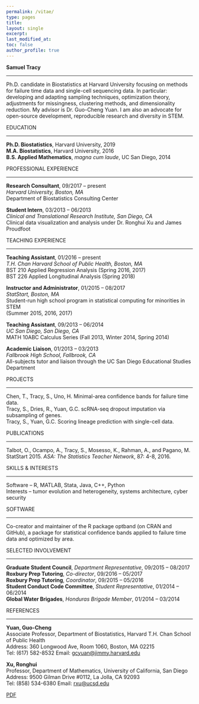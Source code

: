 ```yaml
---
permalink: /vitae/
type: pages
title:
layout: single
excerpt:
last_modified_at: 
toc: false
author_profile: true
---
```


**Samuel Tracy**

---

Ph.D. candidate in Biostatistics at Harvard University focusing on methods for failure time data and single-cell sequencing data. In particular: developing and adapting sampling techniques, optimization theory, adjustments for missingness, clustering methods, and dimensionality reduction. My advisor is Dr. Guo-Cheng Yuan. I am also an advocate for open-source development, reproducible research and diversity in STEM.


EDUCATION

---

**Ph.D. Biostatistics**, Harvard University, 2019  
**M.A. Biostatistics**, Harvard University, 2016  
**B.S. Applied Mathematics**, *magna cum laude*, UC San Diego, 2014  


PROFESSIONAL EXPERIENCE

---

**Research Consultant**,            09/2017 – present  
*Harvard University, Boston, MA*  
Department of Biostatistics Consulting Center  


**Student Intern**, 							  03/2013 – 06/2013  
*Clinical and Translational Research Institute, San Diego, CA*  
Clinical data visualization and analysis under Dr. Ronghui Xu and James Proudfoot  


TEACHING EXPERIENCE

---

**Teaching Assistant**,             01/2016 – present  
*T.H. Chan Harvard School of Public Health, Boston, MA*  
BST 210 Applied Regression Analysis (Spring 2016, 2017)  
BST 226 Applied Longitudinal Analysis (Spring 2018)  


**Instructor and Administrator**,   01/2015 – 08/2017  
*StatStart, Boston, MA*  
Student-run high school program in statistical computing for minorities in STEM  
(Summer 2015, 2016, 2017)  


**Teaching Assistant**,             09/2013 – 06/2014  
*UC San Diego, San Diego, CA*  
MATH 10ABC Calculus Series (Fall 2013, Winter 2014, Spring 2014)  


**Academic Liaison**,                01/2013 – 03/2013  
*Fallbrook High School, Fallbrook, CA*   
All-subjects tutor and liaison through the UC San Diego Educational Studies Department  


PROJECTS

---

Chen, T., Tracy, S., Uno, H. Minimal-area confidence bands for failure time data.  
Tracy, S., Dries, R., Yuan, G.C. scRNA-seq dropout imputation via subsampling of genes.  
Tracy, S., Yuan, G.C. Scoring lineage prediction with single-cell data.  


PUBLICATIONS

---

Talbot, O., Ocampo, A., Tracy, S., Mosesso, K., Rahman, A., and Pagano, M. StatStart 2015. *ASA: The Statistics Teacher Network*, 87: 4-8, 2016.  


SKILLS & INTERESTS

---

Software	–	R, MATLAB, Stata, Java, C++, Python  
Interests	–	tumor evolution and heterogeneity, systems architecture, cyber security  


SOFTWARE

---

Co-creator and maintainer of the R package optband (on CRAN and GitHub), a package for statistical confidence bands applied to failure time data and optimized by area.


SELECTED INVOLVEMENT

---

**Graduate Student Council**, *Department Representative*,	    09/2015 – 08/2017  
**Roxbury Prep Tutoring**, *Co-director*,				              09/2016 – 05/2017  
**Roxbury Prep Tutoring**, *Coordinator*,				              09/2015 – 05/2016  
**Student Conduct Code Committee**, *Student Representative*,	01/2014 – 06/2014  
**Global Water Brigades**, *Honduras Brigade Member*,		      01/2014 – 03/2014  


REFERENCES

---

**Yuan, Guo-Cheng**  
Associate Professor, Department of Biostatistics, Harvard T.H. Chan School of Public Health  
Address: 360 Longwood Ave, Room 1060, Boston, MA 02215  
Tel: (617) 582-8532 Email: gcyuan@jimmy.harvard.edu  


**Xu, Ronghui**  
Professor, Department of Mathematics, University of California, San Diego  
Address: 9500 Gilman Drive #0112, La Jolla, CA 92093  
Tel: (858) 534-6380 Email: rxu@ucsd.edu  


[PDF](https://seasamgo.github.io/assets/files/cv.pdf)


